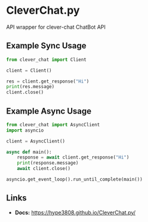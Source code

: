# CleverChat.py
API wrapper for clever-chat ChatBot API

## Example Sync Usage
```python
from clever_chat import Client

client = Client()

res = client.get_response("Hi")
print(res.message)
client.close()
```

## Example Async Usage
```python
from clever_chat import AsyncClient
import asyncio

client = AsyncClient()

async def main():
    response = await client.get_response("Hi")
    print(response.message)
    await client.close()

asyncio.get_event_loop().run_until_complete(main())
```

## Links
- **Docs:** https://hype3808.github.io/CleverChat.py/
